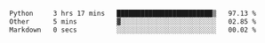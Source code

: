 <!--START_SECTION:waka-->

```txt
Python     3 hrs 17 mins   ████████████████████████▒   97.13 %
Other      5 mins          ▓░░░░░░░░░░░░░░░░░░░░░░░░   02.85 %
Markdown   0 secs          ░░░░░░░░░░░░░░░░░░░░░░░░░   00.02 %
```

<!--END_SECTION:waka--> 
 

